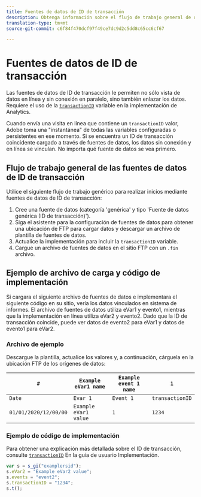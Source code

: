 ```yaml
---
title: Fuentes de datos de ID de transacción
description: Obtenga información sobre el flujo de trabajo general de uso de fuentes de datos de ID de transacción.
translation-type: tm+mt
source-git-commit: c6f84f470dcf97f49ce7dc9d2c5dd8c65cc6cf67

---
```



# Fuentes de datos de ID de transacción

Las fuentes de datos de ID de transacción le permiten no sólo vista de datos en línea y sin conexión en paralelo, sino también enlazar los datos. Requiere el uso de la [`transactionID`](/help/implement/vars/page-vars/transactionid.md) variable en la implementación de Analytics.

Cuando envía una visita en línea que contiene un `transactionID` valor, Adobe toma una &quot;instantánea&quot; de todas las variables configuradas o persistentes en ese momento. Si se encuentra un ID de transacción coincidente cargado a través de fuentes de datos, los datos sin conexión y en línea se vinculan. No importa qué fuente de datos se vea primero.

## Flujo de trabajo general de las fuentes de datos de ID de transacción

Utilice el siguiente flujo de trabajo genérico para realizar inicios mediante fuentes de datos de ID de transacción:

1. Cree una fuente de datos (categoría &#39;genérica&#39; y tipo &#39;Fuente de datos genérica (ID de transacción)&#39;).
1. Siga el asistente para la configuración de fuentes de datos para obtener una ubicación de FTP para cargar datos y descargar un archivo de plantilla de fuentes de datos.
1. Actualice la implementación para incluir la `transactionID` variable.
1. Cargue un archivo de fuentes de datos en el sitio FTP con un `.fin` archivo.

## Ejemplo de archivo de carga y código de implementación

Si cargara el siguiente archivo de fuentes de datos e implementara el siguiente código en su sitio, vería los datos vinculados en sistema de informes. El archivo de fuentes de datos utiliza eVar1 y evento1, mientras que la implementación en línea utiliza eVar2 y evento2. Dado que la ID de transacción coincide, puede ver datos de evento2 para eVar1 y datos de evento1 para eVar2.

### Archivo de ejemplo

Descargue la plantilla, actualice los valores y, a continuación, cárguela en la ubicación FTP de los orígenes de datos:

| `#` | `Example eVar1 name` | `Example event 1 name` | `1` |
|---|---|---|---|
| `Date` | `Evar 1` | `Event 1` | `transactionID` |
| `01/01/2020/12/00/00` | `Example eVar1 value` | `1` | `1234` |

### Ejemplo de código de implementación

Para obtener una explicación más detallada sobre el ID de transacción, consulte [`transactionID`](/help/implement/vars/page-vars/transactionid.md) En la guía de usuario Implementación.

```js
var s = s_gi("examplersid");
s.eVar2 = "Example eVar2 value";
s.events = "event2";
s.transactionID = "1234";
s.t();
```

